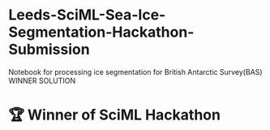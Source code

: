 # Leeds-SciML-Sea-Ice-Segmentation-Hackathon-Submission
Notebook for processing ice segmentation for British Antarctic Survey(BAS) WINNER SOLUTION

# 🏆 Winner of SciML Hackathon
